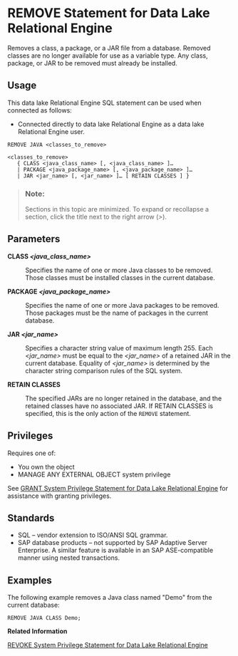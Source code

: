 <!-- loioa6230d6784f21015819abbfa7efd1fde -->

# REMOVE Statement for Data Lake Relational Engine

Removes a class, a package, or a JAR file from a database. Removed classes are no longer available for use as a variable type. Any class, package, or JAR to be removed must already be installed.



<a name="loioa6230d6784f21015819abbfa7efd1fde__section_ovp_dvr_znb"/>

## Usage

This data lake Relational Engine SQL statement can be used when connected as follows:

-   Connected directly to data lake Relational Engine as a data lake Relational Engine user.



```
REMOVE JAVA <classes_to_remove>

<classes_to_remove>
   { CLASS <java_class_name> [, <java_class_name> ]… 
   | PACKAGE <java_package_name> [, <java_package_name> ]… 
   | JAR <jar_name> [, <jar_name> ]… [ RETAIN CLASSES ] }
```



> ### Note:  
> Sections in this topic are minimized. To expand or recollapse a section, click the title next to the right arrow \(*\>*\).



<a name="loioa6230d6784f21015819abbfa7efd1fde__IQ_Parameters"/>

## Parameters


<dl>
<dt><b>

CLASS *<java\_class\_name\>*

</b></dt>
<dd>

Specifies the name of one or more Java classes to be removed. Those classes must be installed classes in the current database.



</dd><dt><b>

PACKAGE *<java\_package\_name\>*

</b></dt>
<dd>

Specifies the name of one or more Java packages to be removed. Those packages must be the name of packages in the current database.



</dd><dt><b>

JAR *<jar\_name\>*

</b></dt>
<dd>

Specifies a character string value of maximum length 255. Each *<jar\_name\>* must be equal to the *<jar\_name\>* of a retained JAR in the current database. Equality of *<jar\_name\>* is determined by the character string comparison rules of the SQL system.



</dd><dt><b>

RETAIN CLASSES

</b></dt>
<dd>

The specified JARs are no longer retained in the database, and the retained classes have no associated JAR. If RETAIN CLASSES is specified, this is the only action of the `REMOVE` statement.



</dd>
</dl>



<a name="loioa6230d6784f21015819abbfa7efd1fde__IQ_Permissions"/>

## Privileges

Requires one of:

-   You own the object
-   MANAGE ANY EXTERNAL OBJECT system privilege

See [GRANT System Privilege Statement for Data Lake Relational Engine](grant-system-privilege-statement-for-data-lake-relational-engine-a3dfcb0.md) for assistance with granting privileges.



<a name="loioa6230d6784f21015819abbfa7efd1fde__IQ_Standards"/>

## Standards

-   SQL – vendor extension to ISO/ANSI SQL grammar.
-   SAP database products – not supported by SAP Adaptive Server Enterprise. A similar feature is available in an SAP ASE-compatible manner using nested transactions.



<a name="loioa6230d6784f21015819abbfa7efd1fde__IQ_Examples"/>

## Examples

The following example removes a Java class named "Demo" from the current database:

```
REMOVE JAVA CLASS Demo;
```

**Related Information**  


[REVOKE System Privilege Statement for Data Lake Relational Engine](revoke-system-privilege-statement-for-data-lake-relational-engine-a3eadda.md "Removes specific system privileges from specific users and the right to administer the privilege.")

